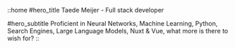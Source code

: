::home
#hero_title
Taede Meijer - Full stack developer

#hero_subtitle
Proficient in Neural Networks, Machine Learning, Python, Search Engines, Large Language Models, Nuxt & Vue, what more is there to wish for?
::
